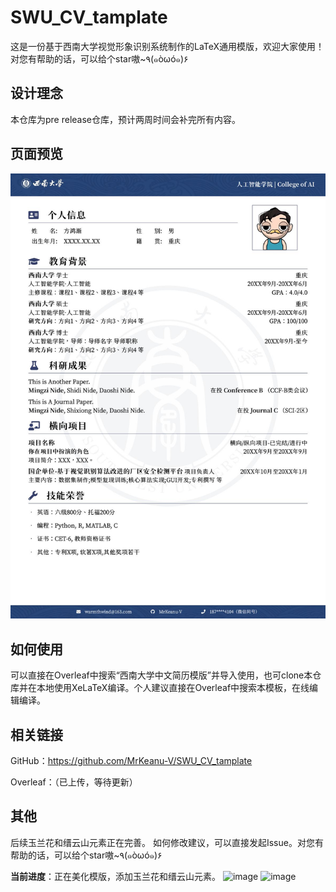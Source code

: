 # SWU_CV_tamplate
这是一份基于西南大学视觉形象识别系统制作的LaTeX通用模版，欢迎大家使用！对您有帮助的话，可以给个star嗷~٩(๑òωó๑)۶

## 设计理念

本仓库为pre release仓库，预计两周时间会补完所有内容。

## 页面预览

![preview](./Preview/preview.jpg)

## 如何使用

可以直接在Overleaf中搜索“西南大学中文简历模版”并导入使用，也可clone本仓库并在本地使用XeLaTeX编译。个人建议直接在Overleaf中搜索本模板，在线编辑编译。

## 相关链接

GitHub：https://github.com/MrKeanu-V/SWU_CV_tamplate


Overleaf：（已上传，等待更新）

## 其他

后续玉兰花和缙云山元素正在完善。
如何修改建议，可以直接发起Issue。对您有帮助的话，可以给个star嗷~٩(๑òωó๑)۶

**当前进度**：正在美化模版，添加玉兰花和缙云山元素。
![image](https://github.com/user-attachments/assets/276aa932-d2f8-49b1-a2ae-eabd3e2c692b)
![image](https://github.com/user-attachments/assets/800f0851-b3d1-4181-b9f1-6ee313dc23b9)

